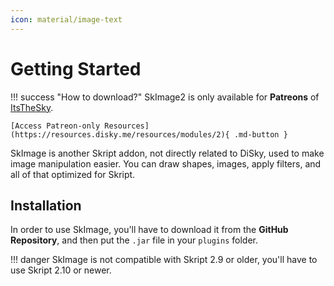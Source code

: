 ```yaml
---
icon: material/image-text
---
```


# Getting Started

!!! success "How to download?"
    SkImage2 is only available for **Patreons** of [ItsTheSky](https://www.patreon.com/itsthesky).

    [Access Patreon-only Resources](https://resources.disky.me/resources/modules/2){ .md-button }

SkImage is another Skript addon, not directly related to DiSky, used to make image manipulation easier. You can draw shapes, images, apply filters, and all of that optimized for Skript.

## Installation

In order to use SkImage, you'll have to download it from the **GitHub Repository**, and then put the `.jar` file in your `plugins` folder.

!!! danger
    SkImage is not compatible with Skript 2.9 or older, you'll have to use Skript 2.10 or newer.